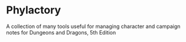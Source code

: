 # Phylactory
A collection of many tools useful for managing character and campaign notes for Dungeons and Dragons, 5th Edition
